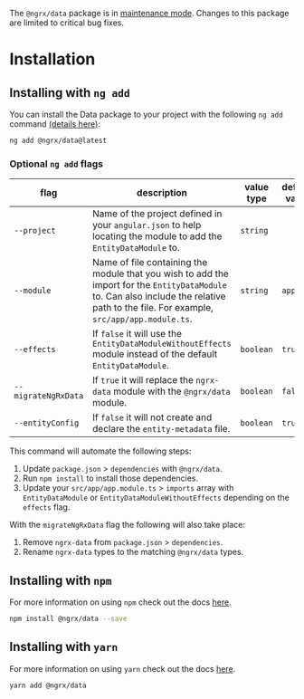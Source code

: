 <div class="alert is-critical">

The `@ngrx/data` package is in <a href="https://github.com/ngrx/platform/issues/4011" target="_blank">maintenance mode</a>.
Changes to this package are limited to critical bug fixes.

</div>

# Installation

## Installing with `ng add`

You can install the Data package to your project with the following `ng add` command <a href="https://angular.io/cli/add" target="_blank">(details here)</a>:

```sh
ng add @ngrx/data@latest
```

### Optional `ng add` flags

| flag | description | value type | default value |
| --- | --- | --- | ---
| `--project` | Name of the project defined in your `angular.json` to help locating the module to add the `EntityDataModule` to. | `string` |
| `--module` | Name of file containing the module that you wish to add the import for the `EntityDataModule` to. Can also include the relative path to the file. For example, `src/app/app.module.ts`. | `string` | `app`
| `--effects` | If `false` it will use the `EntityDataModuleWithoutEffects` module instead of the default `EntityDataModule`. | `boolean` | `true`
| `--migrateNgRxData` | If `true` it will replace the `ngrx-data` module with the `@ngrx/data` module. | `boolean` | `false`
| `--entityConfig` | If `false` it will not create and declare the `entity-metadata` file. | `boolean` | `true`

This command will automate the following steps:

1. Update `package.json` > `dependencies` with `@ngrx/data`.
2. Run `npm install` to install those dependencies.
3. Update your `src/app/app.module.ts` > `imports` array with `EntityDataModule` or `EntityDataModuleWithoutEffects` depending on the `effects` flag.

With the `migrateNgRxData` flag the following will also take place:

1. Remove `ngrx-data` from `package.json` > `dependencies`.
2. Rename `ngrx-data` types to the matching `@ngrx/data` types.

## Installing with `npm`

For more information on using `npm` check out the docs <a href="https://docs.npmjs.com/cli/install" target="_blank">here</a>.

```sh
npm install @ngrx/data --save
```

## Installing with `yarn`

For more information on using `yarn` check out the docs <a href="https://yarnpkg.com/getting-started/usage#installing-all-the-dependencies" target="_blank">here</a>.

```sh
yarn add @ngrx/data
```
